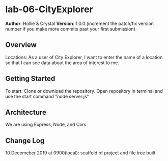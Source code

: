 # lab-06-CityExplorer

**Author**: Hollie & Crystal 
**Version**: 1.0.0 (increment the patch/fix version number if you make more commits past your first submission)

## Overview
 Locations: As a user of City Explorer, I want to enter the name of a location so that I can see data about the area of interest to me.

## Getting Started
To start: Clone or download the repository. Open repository in terminal and use the start command "node server.js"

## Architecture
We are using Express, Node, and Cors

## Change Log

10 Decemeber 2019 at 0900(local): scaffold of project and file tree built

